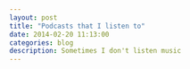 ```yaml
---
layout: post
title: "Podcasts that I listen to"
date: 2014-02-20 11:13:00
categories: blog
description: Sometimes I don't listen music
---
```


